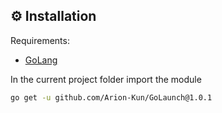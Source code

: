 ## ⚙️ Installation

Requirements:
- [GoLang](https://golang.org/dl/)

In the current project folder import the module

```bash
go get -u github.com/Arion-Kun/GoLaunch@1.0.1
```
